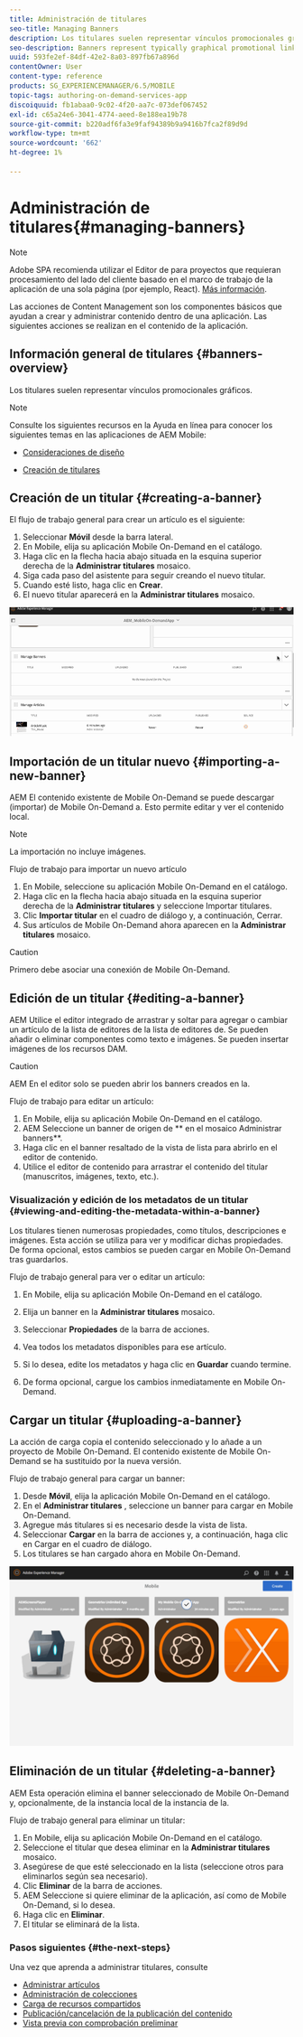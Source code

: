 ```yaml
---
title: Administración de titulares
seo-title: Managing Banners
description: Los titulares suelen representar vínculos promocionales gráficos. Siga esta página para obtener más información.
seo-description: Banners represent typically graphical promotional links. Follow this page to learn more.
uuid: 593fe2ef-84df-42e2-8a03-897fb67a896d
contentOwner: User
content-type: reference
products: SG_EXPERIENCEMANAGER/6.5/MOBILE
topic-tags: authoring-on-demand-services-app
discoiquuid: fb1abaa0-9c02-4f20-aa7c-073def067452
exl-id: c65a24e6-3041-4774-aeed-8e188ea19b78
source-git-commit: b220adf6fa3e9faf94389b9a9416b7fca2f89d9d
workflow-type: tm+mt
source-wordcount: '662'
ht-degree: 1%

---
```


# Administración de titulares{#managing-banners}

>[!NOTE]
>
>Adobe SPA recomienda utilizar el Editor de para proyectos que requieran procesamiento del lado del cliente basado en el marco de trabajo de la aplicación de una sola página (por ejemplo, React). [Más información](/help/sites-developing/spa-overview.md).

Las acciones de Content Management son los componentes básicos que ayudan a crear y administrar contenido dentro de una aplicación. Las siguientes acciones se realizan en el contenido de la aplicación.

## Información general de titulares {#banners-overview}

Los titulares suelen representar vínculos promocionales gráficos.

>[!NOTE]
>
>Consulte los siguientes recursos en la Ayuda en línea para conocer los siguientes temas en las aplicaciones de AEM Mobile:
>
>* [Consideraciones de diseño](https://helpx.adobe.com/digital-publishing-solution/help/design-app.html)
>
>* [Creación de titulares](https://helpx.adobe.com/digital-publishing-solution/help/creating-banners.html)
>


## Creación de un titular {#creating-a-banner}

El flujo de trabajo general para crear un artículo es el siguiente:

1. Seleccionar **Móvil** desde la barra lateral.
1. En Mobile, elija su aplicación Mobile On-Demand en el catálogo.
1. Haga clic en la flecha hacia abajo situada en la esquina superior derecha de la **Administrar titulares** mosaico.
1. Siga cada paso del asistente para seguir creando el nuevo titular.
1. Cuando esté listo, haga clic en **Crear**.
1. El nuevo titular aparecerá en la **Administrar titulares** mosaico.

![chlimage_1-6](assets/chlimage_1-6.gif)

## Importación de un titular nuevo {#importing-a-new-banner}

AEM El contenido existente de Mobile On-Demand se puede descargar (importar) de Mobile On-Demand a. Esto permite editar y ver el contenido local.

>[!NOTE]
>
>La importación no incluye imágenes.

Flujo de trabajo para importar un nuevo artículo

1. En Mobile, seleccione su aplicación Mobile On-Demand en el catálogo.
1. Haga clic en la flecha hacia abajo situada en la esquina superior derecha de la **Administrar titulares** y seleccione Importar titulares.
1. Clic **Importar titular** en el cuadro de diálogo y, a continuación, Cerrar.
1. Sus artículos de Mobile On-Demand ahora aparecen en la **Administrar titulares** mosaico.

>[!CAUTION]
>
>Primero debe asociar una conexión de Mobile On-Demand.

## Edición de un titular {#editing-a-banner}

AEM Utilice el editor integrado de arrastrar y soltar para agregar o cambiar un artículo de la lista de editores de la lista de editores de. Se pueden añadir o eliminar componentes como texto e imágenes. Se pueden insertar imágenes de los recursos DAM.

>[!CAUTION]
>
>AEM En el editor solo se pueden abrir los banners creados en la.

Flujo de trabajo para editar un artículo:

1. En Mobile, elija su aplicación Mobile On-Demand en el catálogo.
1. AEM Seleccione un banner de origen de ** en el mosaico Administrar banners**.
1. Haga clic en el banner resaltado de la vista de lista para abrirlo en el editor de contenido.
1. Utilice el editor de contenido para arrastrar el contenido del titular (manuscritos, imágenes, texto, etc.).

### Visualización y edición de los metadatos de un titular {#viewing-and-editing-the-metadata-within-a-banner}

Los titulares tienen numerosas propiedades, como títulos, descripciones e imágenes. Esta acción se utiliza para ver y modificar dichas propiedades. De forma opcional, estos cambios se pueden cargar en Mobile On-Demand tras guardarlos.

Flujo de trabajo general para ver o editar un artículo:

1. En Mobile, elija su aplicación Mobile On-Demand en el catálogo.
1. Elija un banner en la **Administrar titulares** mosaico.

1. Seleccionar **Propiedades** de la barra de acciones.
1. Vea todos los metadatos disponibles para ese artículo.
1. Si lo desea, edite los metadatos y haga clic en **Guardar** cuando termine.
1. De forma opcional, cargue los cambios inmediatamente en Mobile On-Demand.

## Cargar un titular {#uploading-a-banner}

La acción de carga copia el contenido seleccionado y lo añade a un proyecto de Mobile On-Demand. El contenido existente de Mobile On-Demand se ha sustituido por la nueva versión.

Flujo de trabajo general para cargar un banner:

1. Desde **Móvil**, elija la aplicación Mobile On-Demand en el catálogo.
1. En el **Administrar titulares** , seleccione un banner para cargar en Mobile On-Demand.
1. Agregue más titulares si es necesario desde la vista de lista.
1. Seleccionar **Cargar** en la barra de acciones y, a continuación, haga clic en Cargar en el cuadro de diálogo.
1. Los titulares se han cargado ahora en Mobile On-Demand.

![chlimage_1-7](assets/chlimage_1-7.gif)

## Eliminación de un titular {#deleting-a-banner}

AEM Esta operación elimina el banner seleccionado de Mobile On-Demand y, opcionalmente, de la instancia local de la instancia de la.

Flujo de trabajo general para eliminar un titular:

1. En Mobile, elija su aplicación Mobile On-Demand en el catálogo.
1. Seleccione el titular que desea eliminar en la **Administrar titulares** mosaico.
1. Asegúrese de que esté seleccionado en la lista (seleccione otros para eliminarlos según sea necesario).
1. Clic **Eliminar** de la barra de acciones.
1. AEM Seleccione si quiere eliminar de la aplicación, así como de Mobile On-Demand, si lo desea.
1. Haga clic en **Eliminar**.
1. El titular se eliminará de la lista.

### Pasos siguientes {#the-next-steps}

Una vez que aprenda a administrar titulares, consulte

* [Administrar artículos](/help/mobile/mobile-on-demand-managing-articles.md)
* [Administración de colecciones](/help/mobile/mobile-on-demand-managing-collections.md)
* [Carga de recursos compartidos](/help/mobile/mobile-on-demand-shared-resources.md)
* [Publicación/cancelación de la publicación del contenido](/help/mobile/mobile-on-demand-publishing-unpublishing.md)
* [Vista previa con comprobación preliminar](/help/mobile/aem-mobile-manage-ondemand-services.md)
